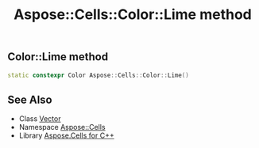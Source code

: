﻿---
title: Aspose::Cells::Color::Lime method
linktitle: Lime
second_title: Aspose.Cells for C++ API Reference
description: 'How to use Lime method of Aspose::Cells::Color class in C++.'
type: docs
weight: 1300
url: /cpp/aspose.cells/color/lime/
---
## Color::Lime method




```cpp
static constexpr Color Aspose::Cells::Color::Lime()
```

## See Also

* Class [Vector](../../vector/)
* Namespace [Aspose::Cells](../../)
* Library [Aspose.Cells for C++](../../../)
